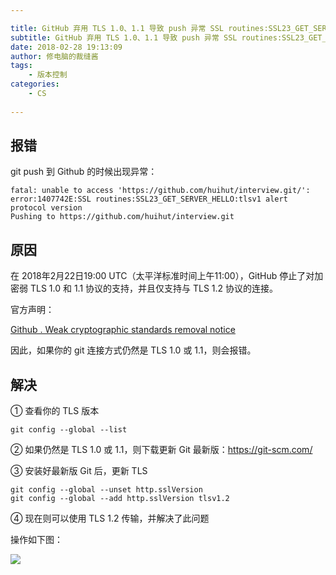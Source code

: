 ```yaml
---

title: GitHub 弃用 TLS 1.0、1.1 导致 push 异常 SSL routines:SSL23_GET_SERVER_HELLO:tlsv1 alert protocol version
subtitle: GitHub 弃用 TLS 1.0、1.1 导致 push 异常 SSL routines:SSL23_GET_SERVER_HELLO:tlsv1 alert protocol version
date: 2018-02-28 19:13:09
author: 修电脑的裁缝酱
tags:
	- 版本控制
categories: 
	- CS
	
---
```


## 报错

git push 到 Github 的时候出现异常：

```
fatal: unable to access 'https://github.com/huihut/interview.git/': error:1407742E:SSL routines:SSL23_GET_SERVER_HELLO:tlsv1 alert protocol version
Pushing to https://github.com/huihut/interview.git
```

<!-- more -->

## 原因

在 2018年2月22日19:00 UTC（太平洋标准时间上午11:00），GitHub 停止了对加密弱 TLS 1.0 和 1.1 协议的支持，并且仅支持与 TLS 1.2 协议的连接。

官方声明：

[Github . Weak cryptographic standards removal notice](https://githubengineering.com/crypto-removal-notice/)

因此，如果你的 git 连接方式仍然是 TLS 1.0 或 1.1，则会报错。

## 解决

①  查看你的 TLS 版本

```
git config --global --list
```

②  如果仍然是 TLS 1.0 或 1.1，则下载更新 Git 最新版：<https://git-scm.com/>

③  安装好最新版 Git 后，更新 TLS

```
git config --global --unset http.sslVersion
git config --global --add http.sslVersion tlsv1.2
```

④  现在则可以使用 TLS 1.2 传输，并解决了此问题

操作如下图：

![](http://ojlsgreog.bkt.clouddn.com/gitconfighttp.sslVersion.png)
